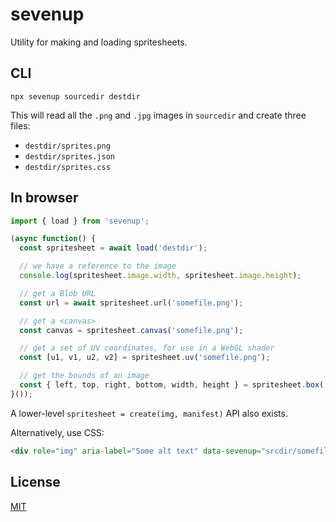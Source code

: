 
# sevenup

Utility for making and loading spritesheets.

## CLI

```
npx sevenup sourcedir destdir
```

This will read all the `.png` and `.jpg` images in `sourcedir` and create three files:


* `destdir/sprites.png`
* `destdir/sprites.json`
* `destdir/sprites.css`


## In browser

```js
import { load } from 'sevenup';

(async function() {
  const spritesheet = await load('destdir');

  // we have a reference to the image
  console.log(spritesheet.image.width, spritesheet.image.height);

  // get a Blob URL
  const url = await spritesheet.url('somefile.png');

  // get a <canvas>
  const canvas = spritesheet.canvas('somefile.png');

  // get a set of UV coordinates, for use in a WebGL shader
  const [u1, v1, u2, v2] = spritesheet.uv('somefile.png');

  // get the bounds of an image
  const { left, top, right, bottom, width, height } = spritesheet.box('somefile.png');
}());
```

A lower-level `spritesheet = create(img, manifest)` API also exists.

Alternatively, use CSS:

```html
<div role="img" aria-label="Some alt text" data-sevenup="srcdir/somefile.png"></div>
```

## License

[MIT](LICENSE)
